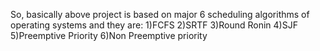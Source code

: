 So, basically above project is based on major 6 scheduling algorithms of operating systems and they are:
1)FCFS
2)SRTF
3)Round Ronin
4)SJF
5)Preemptive Priority
6)Non Preemptive priority
